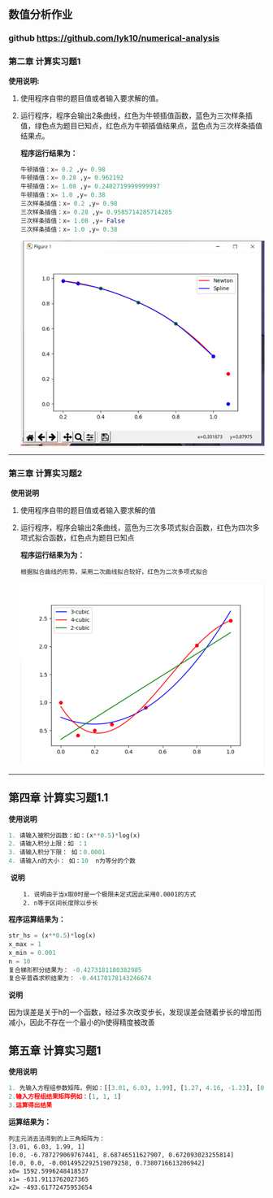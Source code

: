 

## 数值分析作业 

### github  https://github.com/lyk10/numerical-analysis 



### 第二章 计算实习题1

**使用说明:**

1. 使用程序自带的题目值或者输入要求解的值。

2. 运行程序，程序会输出2条曲线，红色为牛顿插值函数，蓝色为三次样条插值，绿色点为题目已知点，红色点为牛顿插值结果点，蓝色点为三次样条插值结果点。

   **程序运行结果为：**

   ``` python
   牛顿插值：x= 0.2 ,y= 0.98
   牛顿插值：x= 0.28 ,y= 0.962192
   牛顿插值：x= 1.08 ,y= 0.2402719999999997
   牛顿插值：x= 1.0 ,y= 0.38
   三次样条插值：x= 0.2 ,y= 0.98
   三次样条插值：x= 0.28 ,y= 0.9585714285714285
   三次样条插值：x= 1.08 ,y= False
   三次样条插值：x= 1.0 ,y= 0.38
   ```

   

   ![](.\img\1574433845029.png)

****

### 第三章 计算实习题2

​	**使用说明**

 1. 使用程序自带的题目值或者输入要求解的值

 2. 运行程序，程序会输出2条曲线，蓝色为三次多项式拟合函数，红色为四次多项式拟合函数，红色点为题目已知点

    **程序运行结果为为：**

    ``` 
    根据拟合曲线的形势，采用二次曲线拟合较好，红色为二次多项式拟合
    ```

    

    ![1574434937629](.\img\1574434937629.png)

****

## 第四章 计算实习题1.1

**使用说明**

``` python
1. 请输入被积分函数：如：(x**0.5)*log(x)
2. 请输入积分上限：如 ：1
3. 请输入积分下限： 如：0.0001 
4. 请输入n的大小： 如：10  n为等分的个数 
```

​	**说明**

		1. 说明由于当x取0时是一个极限未定式因此采用0.0001的方式
  		2. n等于区间长度除以步长

**程序运算结果为：**

``` python
str_hs = (x**0.5)*log(x)
x_max = 1
x_min = 0.001
n = 10
复合梯形积分结果为： -0.4273181180382985
复合辛普森求积结果为： -0.44170178143246674
```



**说明**

因为误差是关于h的一个函数，经过多次改变步长，发现误差会随着步长的增加而减小，因此不存在一个最小的h使得精度被改善

## 第五章 计算实习题1

**使用说明**

```python
1. 先输入方程组参数矩阵，例如：[[3.01, 6.03, 1.99], [1.27, 4.16, -1.23], [0.987, -4.81, 9.34]]
2.输入方程组结果矩阵例如：[1, 1, 1]
3.运算得出结果
```
**运算结果为：**

```
列主元消去法得到的上三角矩阵为：
[3.01, 6.03, 1.99, 1]
[0.0, -6.787279069767441, 8.68746511627907, 0.672093023255814]
[0.0, 0.0, -0.0014952292519079258, 0.7380716613206942]
x0= 1592.5996248418537
x1= -631.9113762027365
x2= -493.61772475953654
```

